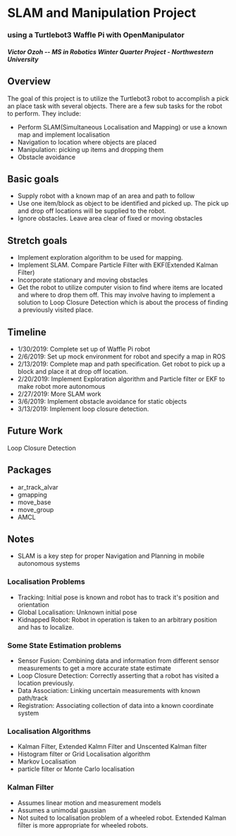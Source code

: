 SLAM and Manipulation Project
=============================

### using a Turtlebot3 Waffle Pi with OpenManipulator

#### *Victor Ozoh -- MS in Robotics Winter Quarter Project - Northwestern University*


## Overview
The goal of this project is to utilize the Turtlebot3 robot to accomplish a pick an place
task with several objects. There are a few sub tasks for the robot to perform. They include:

- Perform SLAM(Simultaneous Localisation and Mapping) or use a known map and implement localisation
- Navigation to location where objects are placed
- Manipulation: picking up items and dropping them
- Obstacle avoidance

## Basic goals
- Supply robot with a known map of an area and path to follow
- Use one item/block as object to be identified and picked up. The pick up and drop off
locations will be supplied to the robot.
- Ignore obstacles. Leave area clear of fixed or moving obstacles

## Stretch goals
- Implement exploration algorithm to be used for mapping.
- Implement SLAM. Compare Particle Filter with EKF(Extended Kalman Filter)
- Incorporate stationary and moving obstacles
- Get the robot to utilize computer vision to find where items are located and where to drop them off. This may involve having to implement a solution to Loop Closure Detection which is about the process of finding a previously visited place.


## Timeline
- 1/30/2019:  Complete set up of Waffle Pi robot
- 2/6/2019:   Set up mock environment for robot and specify a map in ROS
- 2/13/2019:  Complete map and path specification. Get robot to pick up a block and place it at drop off location.
- 2/20/2019: Implement Exploration algorithm and Particle filter or EKF to make robot more autonomous
- 2/27/2019:  More SLAM work
- 3/6/2019: Implement obstacle avoidance for static objects
- 3/13/2019:  Implement loop closure detection.

## Future Work
Loop Closure Detection

## Packages
- ar_track_alvar
- gmapping
- move_base
- move_group
- AMCL

## Notes
- SLAM is a key step for proper Navigation and Planning in mobile autonomous systems
### Localisation Problems
- Tracking: Initial pose is known and robot has to track it's position and orientation
- Global Localisation: Unknown initial pose
- Kidnapped Robot: Robot in operation is taken to an arbitrary position and has to localize.
### Some State Estimation problems
- Sensor Fusion: Combining data and information from different sensor measurements to get a more accurate state estimate
- Loop Closure Detection: Correctly asserting that a robot has visited a location previously.
- Data Association: Linking uncertain measurements with known path/track
- Registration: Associating collection of data into a known coordinate system
### Localisation Algorithms
- Kalman Filter, Extended Kalmn Filter and Unscented Kalman filter
- Histogram filter or Grid Localisation algorithm
- Markov Localisation
- particle filter or Monte Carlo localisation
### Kalman Filter
- Assumes linear motion and measurement models
- Assumes a unimodal gaussian
- Not suited to localisation problem of a wheeled robot. Extended Kalman filter is more appropriate for wheeled robots.
